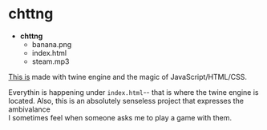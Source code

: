 chttng
======

- __chttng__
  - banana.png
  - index.html
  - steam.mp3
  
[This is](http://kaira.one/chttng) made with twine engine and the magic of JavaScript/HTML/CSS.

Everythin is happening under `index.html`-- that is where the twine engine is located. Also, this is an absolutely senseless project that expresses the ambivalance<br> I sometimes feel when someone asks me to play a game with them.

